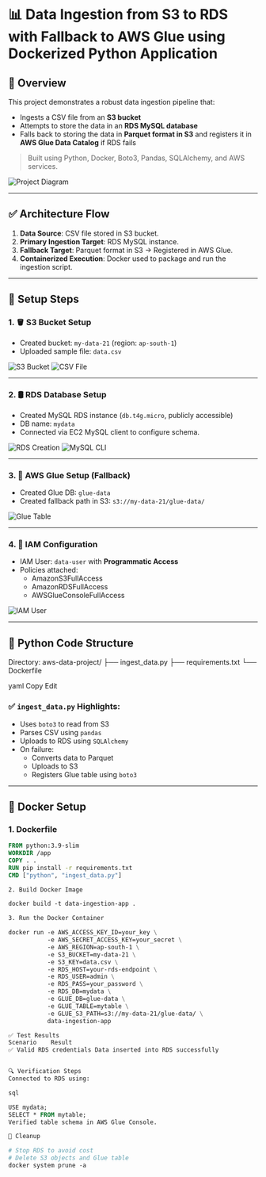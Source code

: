 # 📊 Data Ingestion from S3 to RDS with Fallback to AWS Glue using Dockerized Python Application

## 🧩 Overview

This project demonstrates a robust data ingestion pipeline that:
- Ingests a CSV file from an **S3 bucket**
- Attempts to store the data in an **RDS MySQL database**
- Falls back to storing the data in **Parquet format in S3** and registers it in **AWS Glue Data Catalog** if RDS fails

> Built using Python, Docker, Boto3, Pandas, SQLAlchemy, and AWS services.

![Project Diagram](./images/Dimage.png)

---

## ✅ Architecture Flow

1. **Data Source**: CSV file stored in S3 bucket.
2. **Primary Ingestion Target**: RDS MySQL instance.
3. **Fallback Target**: Parquet format in S3 → Registered in AWS Glue.
4. **Containerized Execution**: Docker used to package and run the ingestion script.

---

## 🔧 Setup Steps

### 1. 🪣 S3 Bucket Setup
- Created bucket: `my-data-21` (region: `ap-south-1`)
- Uploaded sample file: `data.csv`

![S3 Bucket](./images/bucket-created.png)
![CSV File](./images/csvfile.png)

---

### 2. 🛢️ RDS Database Setup
- Created MySQL RDS instance (`db.t4g.micro`, publicly accessible)
- DB name: `mydata`
- Connected via EC2 MySQL client to configure schema.

![RDS Creation](./images/rds-created.png)
![MySQL CLI](./images/rds-mysql.png)

---

### 3. 🔄 AWS Glue Setup (Fallback)
- Created Glue DB: `glue-data`
- Created fallback path in S3: `s3://my-data-21/glue-data/`

![Glue Table](./images/gluetable.png)

---

### 4. 🔐 IAM Configuration
- IAM User: `data-user` with **Programmatic Access**
- Policies attached:
  - AmazonS3FullAccess
  - AmazonRDSFullAccess
  - AWSGlueConsoleFullAccess

![IAM User](./images/created-IAM.png)

---

## 🐍 Python Code Structure

Directory:
aws-data-project/
├── ingest_data.py
├── requirements.txt
└── Dockerfile

yaml
Copy
Edit

### ✅ `ingest_data.py` Highlights:
- Uses `boto3` to read from S3
- Parses CSV using `pandas`
- Uploads to RDS using `SQLAlchemy`
- On failure:
  - Converts data to Parquet
  - Uploads to S3
  - Registers Glue table using `boto3`

---

## 🐳 Docker Setup

### 1. Dockerfile
```Dockerfile
FROM python:3.9-slim
WORKDIR /app
COPY . .
RUN pip install -r requirements.txt
CMD ["python", "ingest_data.py"]

2. Build Docker Image

docker build -t data-ingestion-app .

3. Run the Docker Container

docker run -e AWS_ACCESS_KEY_ID=your_key \
           -e AWS_SECRET_ACCESS_KEY=your_secret \
           -e AWS_REGION=ap-south-1 \
           -e S3_BUCKET=my-data-21 \
           -e S3_KEY=data.csv \
           -e RDS_HOST=your-rds-endpoint \
           -e RDS_USER=admin \
           -e RDS_PASS=your_password \
           -e RDS_DB=mydata \
           -e GLUE_DB=glue-data \
           -e GLUE_TABLE=mytable \
           -e GLUE_S3_PATH=s3://my-data-21/glue-data/ \
           data-ingestion-app

✅ Test Results
Scenario	Result
✅ Valid RDS credentials	Data inserted into RDS successfully


🔍 Verification Steps
Connected to RDS using:

sql

USE mydata;
SELECT * FROM mytable;
Verified table schema in AWS Glue Console.

🧹 Cleanup

# Stop RDS to avoid cost
# Delete S3 objects and Glue table
docker system prune -a
